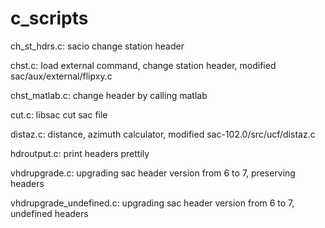 # c_scripts
ch_st_hdrs.c: sacio change station header

chst.c: load external command, change station header, modified sac/aux/external/flipxy.c

chst_matlab.c: change header by calling matlab

cut.c: libsac cut sac file

distaz.c: distance, azimuth calculator, modified sac-102.0/src/ucf/distaz.c

hdroutput.c: print headers prettily

vhdrupgrade.c: upgrading sac header version from 6 to 7, preserving headers

vhdrupgrade_undefined.c: upgrading sac header version from 6 to 7, undefined headers
